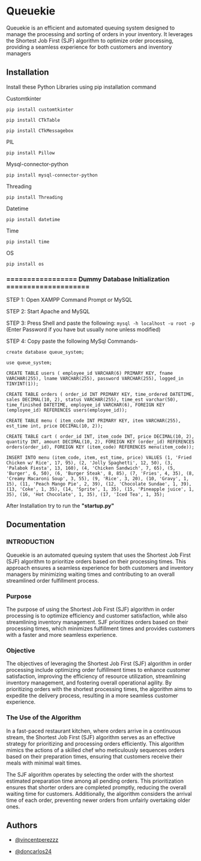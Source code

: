
# Queuekie

Queuekie is an efficient and automated queuing system designed to manage the processing and sorting of orders in your inventory. It leverages the Shortest Job First (SJF) algorithm to optimize order processing, providing a seamless experience for both customers and inventory managers



## Installation

Install these Python Libraries
using pip installation command

Customtkinter	
```
pip install customtkinter
```
```
pip install CTkTable
```
```
pip install CTkMessagebox
```
PIL	
```
pip install Pillow
```
Mysql-connector-python
```
pip install mysql-connector-python
```
Threading
```
pip install Threading
```
Datetime
```
pip install datetime
```
Time
```
pip install time
```
OS
```
pip install os
```
### ================= Dummy Database Initialization ====================

STEP 1: Open XAMPP Command Prompt or MySQL

STEP 2: Start Apache and MySQL

STEP 3: Press Shell and paste the following: ```mysql -h localhost -u root -p``` (Enter Password if you have but usually none unless modified)

STEP 4: Copy paste the following MySql Commands-
```MySQL
create database queue_system;
```
```
use queue_system;
```
```
CREATE TABLE users ( employee_id VARCHAR(6) PRIMARY KEY, fname VARCHAR(255), lname VARCHAR(255), password VARCHAR(255), logged_in TINYINT(1));
```
```
CREATE TABLE orders ( order_id INT PRIMARY KEY, time_ordered DATETIME, sales DECIMAL(10, 2), status VARCHAR(255), time_est varchar(50), time_finished DATETIME, employee_id VARCHAR(6), FOREIGN KEY (employee_id) REFERENCES users(employee_id));
```
```
CREATE TABLE menu ( item_code INT PRIMARY KEY, item VARCHAR(255), est_time int, price DECIMAL(10, 2));
```
```
CREATE TABLE cart ( order_id INT, item_code INT, price DECIMAL(10, 2), quantity INT, amount DECIMAL(10, 2), FOREIGN KEY (order_id) REFERENCES orders(order_id), FOREIGN KEY (item_code) REFERENCES menu(item_code));
```
```
INSERT INTO menu (item_code, item, est_time, price) VALUES (1, 'Fried Chicken w/ Rice', 17, 95), (2, 'Jolly Spaghetti', 12, 50), (3, 'Palabok Fiesta', 13, 160), (4, 'Chicken Sandwich', 7, 65), (5, 'Burger', 6, 50), (6, 'Burger Steak', 8, 85), (7, 'Fries', 4, 35), (8, 'Creamy Macaroni Soup', 3, 55), (9, 'Rice', 3, 20), (10, 'Gravy', 1, 15), (11, 'Peach Mango Pie', 2, 39), (12, 'Chocolate Sundae', 1, 39), (13, 'Coke', 1, 35), (14, 'Sprite', 1, 35), (15, 'Pineapple juice', 1, 35), (16, 'Hot Chocolate', 1, 35), (17, 'Iced Tea', 1, 35);
```


After Installation try to run the **"startup.py"**


## Documentation

### INTRODUCTION 
Queuekie is an automated queuing system that uses the Shortest Job First (SJF) algorithm to prioritize orders based on their processing times. This approach ensures a seamless experience for both customers and inventory managers by minimizing waiting times and contributing to an overall streamlined order fulfillment process.

### Purpose
The purpose of using the Shortest Job First (SJF) algorithm in order processing is to optimize efficiency and customer satisfaction, while also streamlining inventory management. SJF prioritizes orders based on their processing times, which minimizes fulfillment times and provides customers with a faster and more seamless experience.

### Objective 
The objectives of leveraging the Shortest Job First (SJF) algorithm in order processing include optimizing order fulfillment times to enhance customer satisfaction, improving the efficiency of resource utilization, streamlining inventory management, and fostering overall operational agility. By prioritizing orders with the shortest processing times, the algorithm aims to expedite the delivery process, resulting in a more seamless customer experience. 

### The Use of the Algorithm
In a fast-paced restaurant kitchen, where orders arrive in a continuous stream, the Shortest Job First (SJF) algorithm serves as an effective strategy for prioritizing and processing orders efficiently. This algorithm mimics the actions of a skilled chef who meticulously sequences orders based on their preparation times, ensuring that customers receive their meals with minimal wait times.

The SJF algorithm operates by selecting the order with the shortest estimated preparation time among all pending orders. This prioritization ensures that shorter orders are completed promptly, reducing the overall waiting time for customers. Additionally, the algorithm considers the arrival time of each order, preventing newer orders from unfairly overtaking older ones.



## Authors

- [@vincentperezzz](https://github.com/vincentperezzz)

- [@doncarlos24](https://github.com/doncarlos24)
